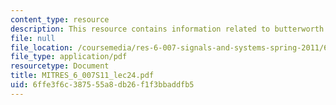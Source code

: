 ```yaml
---
content_type: resource
description: This resource contains information related to butterworth filters.
file: null
file_location: /coursemedia/res-6-007-signals-and-systems-spring-2011/6ffe3f6c387555a8db26f1f3bbaddfb5_MITRES_6_007S11_lec24.pdf
file_type: application/pdf
resourcetype: Document
title: MITRES_6_007S11_lec24.pdf
uid: 6ffe3f6c-3875-55a8-db26-f1f3bbaddfb5
---
```

